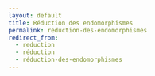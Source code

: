 ```yaml
---
layout: default
title: Réduction des endomorphismes
permalink: reduction-des-endomorphismes
redirect_from:
  - reduction
  - réduction
  - réduction-des-endomorphismes
---
```

